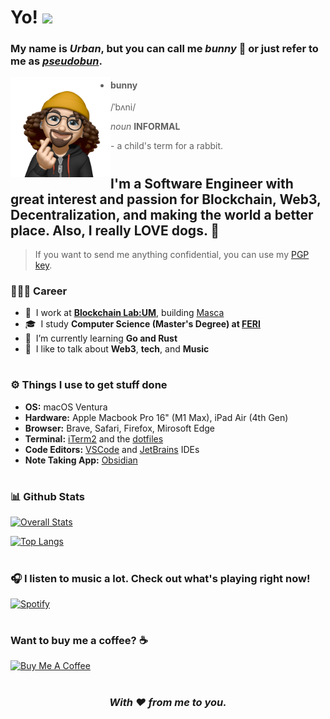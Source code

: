 # Yo! <img src="https://media.giphy.com/media/hvRJCLFzcasrR4ia7z/giphy.gif" width="40"> 

### My name is *Urban*, but you can call me *bunny* 🐰 or just refer to me as *[pseudobun](https://github.com/pseudobun/)*.

<img align="left" width="160" height="160" alt="Bunny Animoji" src="bunny.png"/>

> - #### bunny
>    /ˈbʌni/
>  
>    *noun* **INFORMAL**
>    
>    \- a child's term for a rabbit.

#

## I'm a Software Engineer with great interest and passion for Blockchain, Web3, Decentralization, and making the world a better place. Also, I really **LOVE** dogs. 🐶

> If you want to send me anything confidential, you can use my [PGP key](https://raw.githubusercontent.com/pseudobun/dotfiles/master/pgp-key.asc).

### 👨🏻‍💻 Career
- 🏢 &nbsp;I work at **[Blockchain Lab:UM](https://linktr.ee/blockchainlabum)**, building [Masca](https://masca.io)
- 🎓 &nbsp;I study **Computer Science (Master's Degree) at [FERI](https://feri.um.si/en/)**
- 🤔 &nbsp;I’m currently learning **Go and Rust**
- 💬 &nbsp;I like to talk about **Web3**, **tech**, and **Music**

#

### ⚙️ Things I use to get stuff done
- **OS:** macOS Ventura
- **Hardware:** Apple Macbook Pro 16" (M1 Max), iPad Air (4th Gen)
- **Browser:** Brave, Safari, Firefox, Mirosoft Edge
- **Terminal:** [iTerm2](https://iterm2.com/) and the [dotfiles](https://github.com/plesastapevka/dotfiles)
- **Code Editors:** [VSCode](https://code.visualstudio.com/) and [JetBrains](https://www.jetbrains.com/) IDEs
- **Note Taking App:** [Obsidian](https://obsidian.md/)

#

### 📊 Github Stats

[![Overall Stats](http://github-readme-streak-stats.herokuapp.com?user=pseudobun&theme=dark&date_format=M%20j%5B%2C%20Y%5D)](https://github.com/DenverCoder1/github-readme-streak-stats)

[![Top Langs](https://github-readme-stats.vercel.app/api/top-langs/?username=pseudobun&layout=compact&theme=dark&hide=html&langs_count=8)](https://github.com/anuraghazra/github-readme-stats)

#

### 🎧 I listen to music a lot. Check out what's playing right now!

[![Spotify](https://spotify-github-profile.vercel.app/api/view.svg?uid=8b0wvobrhn0bw5rlq2db6ybdo&cover_image=true&theme=novatorem&bar_color=175e29&bar_color_cover=false)](https://open.spotify.com/user/8b0wvobrhn0bw5rlq2db6ybdo?si=d106919a36ad45ca)

#

### Want to buy me a coffee? ☕️

<a href="https://www.buymeacoffee.com/bxnny" target="_blank"><img src="https://cdn.buymeacoffee.com/buttons/v2/default-yellow.png" alt="Buy Me A Coffee" width="160px" ></a>

#

<div align="center">

### *With ❤️ from me to you.*

</div>
